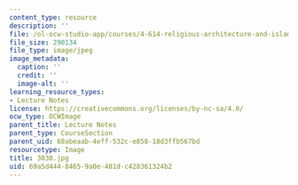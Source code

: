 ```yaml
---
content_type: resource
description: ''
file: /ol-ocw-studio-app/courses/4-614-religious-architecture-and-islamic-cultures-fall-2002/69a5d44484659a0e481dc428361324b2_3030.jpg
file_size: 290134
file_type: image/jpeg
image_metadata:
  caption: ''
  credit: ''
  image-alt: ''
learning_resource_types:
- Lecture Notes
license: https://creativecommons.org/licenses/by-nc-sa/4.0/
ocw_type: OCWImage
parent_title: Lecture Notes
parent_type: CourseSection
parent_uid: 68abeaab-4eff-532c-e858-18d3ffb567bd
resourcetype: Image
title: 3030.jpg
uid: 69a5d444-8465-9a0e-481d-c428361324b2
---
```


